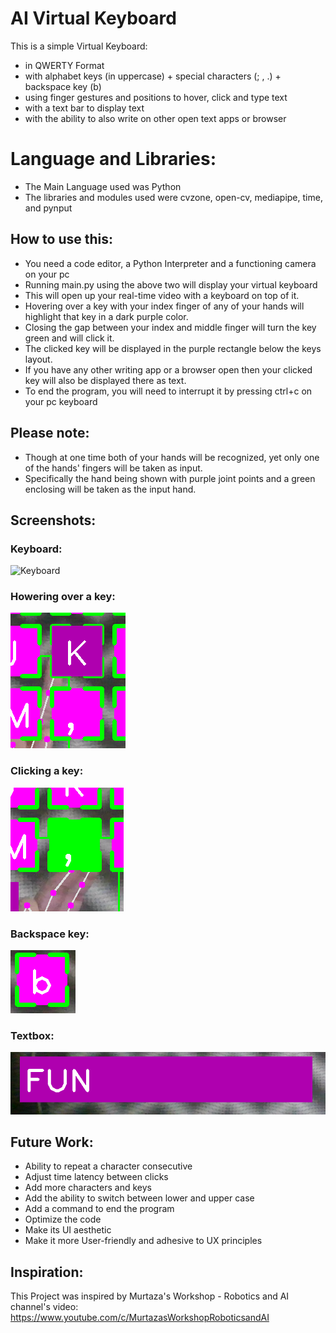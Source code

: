 # AI Virtual Keyboard

This is a simple Virtual Keyboard:
- in QWERTY Format
- with alphabet keys (in uppercase) + special characters (; , .) + backspace key (b)
- using finger gestures and positions to hover, click and type text
- with a text bar to display text
- with the ability to also write on other open text apps or browser

# Language and Libraries:
- The Main Language used was Python
- The libraries and modules used were cvzone, open-cv, mediapipe, time, and pynput

## How to use this:
- You need a code editor, a Python Interpreter and a functioning camera on your pc
- Running main.py using the above two will display your virtual keyboard
- This will open up your real-time video with a keyboard on top of it.
- Hovering over a key with your index finger of any of your hands will highlight that key in a dark purple color.
- Closing the gap between your index and middle finger will turn the key green and will click it.
- The clicked key will be displayed in the purple rectangle below the keys layout.
- If you have any other writing app or a browser open then your clicked key will also be displayed there as text.
- To end the program, you will need to interrupt it by pressing ctrl+c on your pc keyboard

## Please note:
- Though at one time both of your hands will be recognized, yet only one of the hands' fingers will be taken as input.
- Specifically the hand being shown with purple joint points and a green enclosing will be taken as the input hand.

## Screenshots:
### Keyboard:
![Keyboard]([https://github.com/batool-ahmed/AI-Virtual-Keyboard/blob/main/images/keyboard.PNG)
### Howering over a key:
![Hover](https://github.com/batool-ahmed/AI-Virtual-Keyboard/blob/main/images/hover.PNG)
### Clicking a key: 
![Click](https://github.com/batool-ahmed/AI-Virtual-Keyboard/blob/main/images/click.PNG)
### Backspace key:
![Backspace](https://github.com/batool-ahmed/AI-Virtual-Keyboard/blob/main/images/back-key.PNG)
### Textbox:
![Textbox](https://github.com/batool-ahmed/AI-Virtual-Keyboard/blob/main/images/text.PNG)

## Future Work:
- Ability to repeat a character consecutive
- Adjust time latency between clicks
- Add more characters and keys
- Add the ability to switch between lower and upper case
- Add a command to end the program
- Optimize the code
- Make its UI aesthetic
- Make it more User-friendly and adhesive to UX principles

## Inspiration:
This Project was inspired by Murtaza's Workshop - Robotics and AI channel's video: https://www.youtube.com/c/MurtazasWorkshopRoboticsandAI

